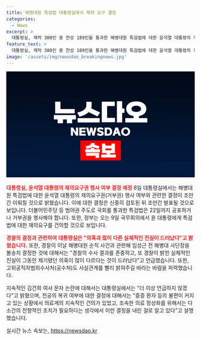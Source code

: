 ```yaml
---
title: 해병대원 특검법 대통령실에서 재의 요구 결정
categories:
  - News
excerpt: >
  대통령실, 재적 300인 중 찬성 189인을 통과한 해병대원 특검법에 대한 윤석열 대통령의 재의요구권 행사 여부 및 해병대원 순직 사건과 관련한 경찰의 불송치 결정에 대한 이야기가 화제다. 실체적인 진실과 의혹의 차이를 언급하며 대통령실은 신중한 결정을 하겠다 밝혔으며, 김건희 여사 문자 논란에는 더 이상 언급하지 않겠다고 전했다. 공수처의 신속한 수사를 희망하며, 정부는 행정처분을 하지 않겠다고 발표하여 논란이 더욱 뜨거워지고 있다.
feature_text: >
  대통령실, 재적 300인 중 찬성 189인을 통과한 해병대원 특검법에 대한 윤석열 대통령의 재의요구권 행사 여부 및 해병대원 순직 사건과 관련한 경찰의 불송치 결정에 대한 이야기가 화제다. 실체적인 진실과 의혹의 차이를 언급하며 대통령실은 신중한 결정을 하겠다 밝혔으며, 김건희 여사 문자 논란에는 더 이상 언급하지 않겠다고 전했다. 공수처의 신속한 수사를 희망하며, 정부는 행정처분을 하지 않겠다고 발표하여 논란이 더욱 뜨거워지고 있다.
image: '/assets/img/newsdao_breakingnews.jpg'
---
```


<p><img src="/assets/img/newsdao_breakingnews.jpg" alt="ontimetimes 속보" /></p>

<p><b><span style="color: #ee2323;">대통령실, 윤석열 대통령의 재의요구권 행사 여부 결정 예정</span></b>
8일 대통령실에서는 해병대원 특검법에 대한 윤석열 대통령의 재의요구권(거부권) 행사 여부와 관련한 결정이 조만간 이뤄질 것으로 밝혔습니다. 이에 대한 결정은 신중히 검토된 뒤 조만간 발표될 것으로 보입니다. 더불어민주당 등 범야권 주도로 국회를 통과한 특검법은 22일까지 공포하거나 거부권을 행사해야 합니다. 또한, 정부는 오는 9일 국무회의에서 윤 대통령에게 특검법에 대한 재의요구를 건의할 것으로 보입니다.</p>

<p><b><span style="color: #ee2323;">경찰의 결정과 관련하여 대통령실은 "의혹과 많이 다른 실체적인 진실이 드러났다"고 밝혔습니다.</span></b>
또한, 경찰이 이날 해병대원 순직 사건과 관련해 임성근 전 해병대 사단장을 불송치 결정한 것에 대해서는 "경찰의 수사 결과를 존중하고, 또 경찰이 밝힌 실체적인 진실이 그동안 제기됐던 의혹이 많이 다르다는 것이 드러났다"고 언급했습니다. 또한, 고위공직자범죄수사처(공수처)도 사실관계를 빨리 밝혀주길 바라는 바람을 피력했습니다.</p>

<p>지속적인 김건희 여사 문자 논란에 대해서는 대통령실에서는 "더 이상 언급하지 않겠다"고 밝혔으며, 전공의 복귀 여부에 대한 결정에 대해서는 "중증 환자 등의 불편이 커지고 있는 상황에서 의료계의 지속적인 건의가 있었고, 조속한 의료 정상화를 위해서는 다소간의 전향적인 조치가 필요하다는 생각에서 이런 결정을 내린 걸로 알고 있다"고 설명했습니다.</p>
실시간 뉴스 속보는, <a href="https://newsdao.kr" rel="dofollow">https://newsdao.kr</a>


